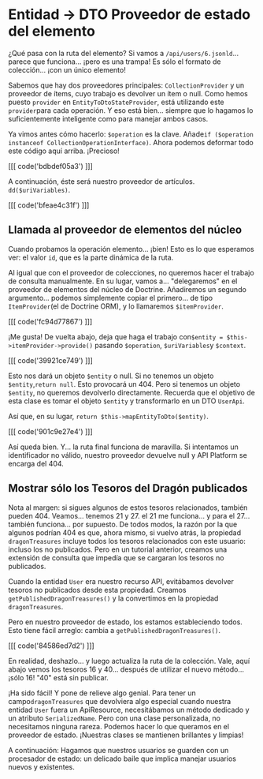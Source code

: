# Entidad -> DTO Proveedor de estado del elemento

¿Qué pasa con la ruta del elemento? Si vamos a `/api/users/6.jsonld`... parece que funciona... ¡pero es una trampa! Es sólo el formato de colección... ¡con un único elemento!

Sabemos que hay dos proveedores principales: `CollectionProvider` y un proveedor de ítems, cuyo trabajo es devolver un ítem o null. Como hemos puesto `provider` en `EntityToDtoStateProvider`, está utilizando este `provider`para cada operación. Y eso está bien... siempre que lo hagamos lo suficientemente inteligente como para manejar ambos casos.

Ya vimos antes cómo hacerlo: `$operation` es la clave. Añade`if ($operation instanceof CollectionOperationInterface)`. Ahora podemos deformar todo este código aquí arriba. ¡Precioso!

[[[ code('bdbdef05a3') ]]]

A continuación, éste será nuestro proveedor de artículos. `dd($uriVariables)`.

[[[ code('bfeae4c31f') ]]]

## Llamada al proveedor de elementos del núcleo

Cuando probamos la operación elemento... ¡bien! Esto es lo que esperamos ver: el valor `id`, que es la parte dinámica de la ruta.

Al igual que con el proveedor de colecciones, no queremos hacer el trabajo de consulta manualmente. En su lugar, vamos a... "delegaremos" en el proveedor de elementos del núcleo de Doctrine. Añadiremos un segundo argumento... podemos simplemente copiar el primero... de tipo `ItemProvider`(el de Doctrine ORM), y lo llamaremos `$itemProvider`.

[[[ code('fc94d77867') ]]]

¡Me gusta! De vuelta abajo, deja que haga el trabajo con`$entity = $this->itemProvider->provide()` pasando `$operation`, `$uriVariables`y `$context`.

[[[ code('39921ce749') ]]]

Esto nos dará un objeto `$entity` o null. Si no tenemos un objeto `$entity`,`return null`. Esto provocará un 404. Pero si tenemos un objeto `$entity`, no queremos devolverlo directamente. Recuerda que el objetivo de esta clase es tomar el objeto `$entity` y transformarlo en un DTO `UserApi`.

Así que, en su lugar, `return $this->mapEntityToDto($entity)`.

[[[ code('901c9e27e4') ]]]

Así queda bien. Y... la ruta final funciona de maravilla. Si intentamos un identificador no válido, nuestro proveedor devuelve null y API Platform se encarga del 404.

## Mostrar sólo los Tesoros del Dragón publicados

Nota al margen: si sigues algunos de estos tesoros relacionados, también pueden 404. Veamos... tenemos 21 y 27. el 21 me funciona... y para el 27... también funciona... por supuesto. De todos modos, la razón por la que algunos podrían 404 es que, ahora mismo, si vuelvo atrás, la propiedad `dragonTreasures` incluye todos los tesoros relacionados con este usuario: incluso los no publicados. Pero en un tutorial anterior, creamos una extensión de consulta que impedía que se cargaran los tesoros no publicados.

Cuando la entidad `User` era nuestro recurso API, evitábamos devolver tesoros no publicados desde esta propiedad. Creamos `getPublishedDragonTreasures()` y la convertimos en la propiedad `dragonTreasures`.

Pero en nuestro proveedor de estado, los estamos estableciendo todos. Esto tiene fácil arreglo: cambia a `getPublishedDragonTreasures()`. 

[[[ code('84586ed7d2') ]]]

En realidad, deshazlo... y luego actualiza la ruta de la colección. Vale, aquí abajo vemos los tesoros 16 y 40... después de utilizar el nuevo método... ¡sólo 16! "40" está sin publicar.

¡Ha sido fácil! Y pone de relieve algo genial. Para tener un campo`dragonTreasures` que devolviera algo especial cuando nuestra entidad `User` fuera un ApiResource, necesitábamos un método dedicado y un atributo `SerializedName`. Pero con una clase personalizada, no necesitamos ninguna rareza. Podemos hacer lo que queramos en el proveedor de estado. ¡Nuestras clases se mantienen brillantes y limpias!

A continuación: Hagamos que nuestros usuarios se guarden con un procesador de estado: un delicado baile que implica manejar usuarios nuevos y existentes.
